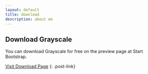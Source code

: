 ```yaml
---
layout: default
title: download
description: about me
---
```

## Download Grayscale

You can download Grayscale for free on the preview page at Start Bootstrap.

[Visit Download Page](http://startbootstrap.com/template-overviews/grayscale/)
{: .post-link}